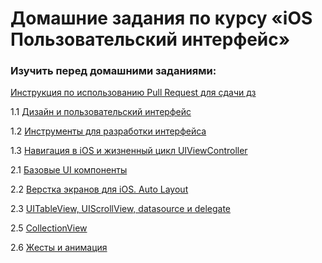 # Домашние задания по курсу «iOS Пользовательский интерфейс»

### Изучить перед домашними заданиями:
[Инструкция по использованию Pull Request для сдачи дз](/Pull%20request's%20guideline.md)

1.1 [Дизайн и пользовательский интерфейс](/1.1.md)

1.2 [Инструменты для разработки интерфейса](/1.2.md)

1.3 [Навигация в iOS и жизненный цикл UIViewController](./1.3)

2.1 [Базовые UI компоненты](/2.1/)

2.2 [Верстка экранов для iOS. Auto Layout](/2.2)

2.3 [UITableView, UIScrollView, datasource и delegate](https://github.com/netology-code/iosui-homeworks/blob/master/2.3/2.3.part_1.md)

2.5 [CollectionView](/2.5)

2.6 [Жесты и анимация](/2.6)
